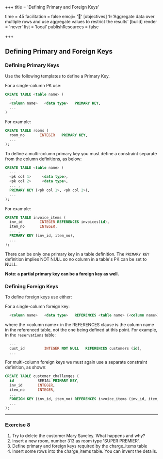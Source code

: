 +++
title = 'Defining Primary and Foreign Keys'

time = 45
facilitation = false
emoji= '🔑'
[objectives]
    1='Aggregate data over multiple rows and use aggregate values to restrict the results'
[build]
  render = 'never'
  list = 'local'
  publishResources = false

+++

## Defining Primary and Foreign Keys

### Defining Primary Keys

Use the following templates to define a Primary Key.

For a single-column PK use:

```sql
CREATE TABLE <table name> (
  ...
  <column name>   <data type>   PRIMARY KEY,
  ...
)
```

For example:

```sql
CREATE TABLE rooms (
  room_no       INTEGER   PRIMARY KEY,
  ...
);
```

To define a multi-column primary key you must define a constraint separate from the column definitions, as below:

```sql
CREATE TABLE <table name> (
  ...
  <pk col 1>     <data type>,
  <pk col 2>     <data type>,
  ... ,
  PRIMARY KEY (<pk col 1>, <pk col 2>),
  ...
);
```

For example:

```sql
CREATE TABLE invoice_items (
  inv_id        INTEGER REFERENCES invoices(id),
  item_no       INTEGER,
  ... ,
  PRIMARY KEY (inv_id, item_no),
  ...
);
```

There can be only one primary key in a table definition. The `PRIMARY KEY` definition implies NOT NULL so no column in a table's PK can be set to NULL.

**Note: a partial primary key can be a foreign key as well.**

### Defining Foreign Keys

To define foreign keys use either:

For a single-column foreign key:

```sql
  <column name>   <data type>   REFERENCES <table name> (<column name>);
```

where the &lt;column name&gt; in the REFERENCES clause is the column name in the referenced table, not the one being defined at this point. For example, in the `reservations` table:

```sql
  ...
  cust_id         INTEGER NOT NULL   REFERENCES customers (id),
  ...
```

For multi-column foreign keys we must again use a separate constraint definition, as shown:

```sql
CREATE TABLE customer_challenges (
  id           SERIAL PRIMARY KEY,
  inv_id       INTEGER,
  item_no      INTEGER,
  ...
  FOREIGN KEY (inv_id, item_no) REFERENCES invoice_items (inv_id, item_no),
  ...
);
```

---

### Exercise 8

1.  Try to delete the customer Mary Saveley. What happens and why?
2.  Insert a new room, number 313 as room type 'SUPER PREMIER'.
3.  Define primary and foreign keys required by the charge_items table
4.  Insert some rows into the charge_items table. You can invent the details.
